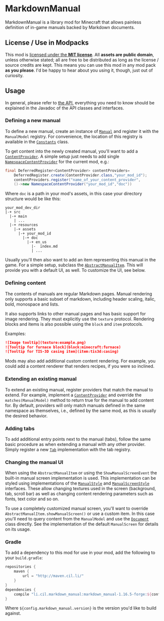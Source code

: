 # MarkdownManual

MarkdownManual is a library mod for Minecraft that allows painless definition of in-game manuals backed by Markdown
documents.

## License / Use in Modpacks

This mod is [licensed under the **MIT license**](LICENSE). All **assets are public domain**, unless otherwise stated;
all are free to be distributed as long as the license / source credits are kept. This means you can use this mod in any
mod pack **as you please**. I'd be happy to hear about you using it, though, just out of curiosity.

## Usage

In general, please refer to [the API](src/main/java/li/cil/manual/api), everything you need to know should be explained
in the Javadoc of the API classes and interfaces.

### Defining a new manual

To define a new manual, create an instance of [`Manual`](src/main/java/li/cil/manual/api/prefab/Manual.java) and
register it with the `ManualModel` registry. For convenience, the location of this registry is available in
the [`Constants`](src/main/java/li/cil/manual/api/util/Constants.java) class.

To get content into the newly created manual, you'll want to add
a [`ContentProvider`](src/main/java/li/cil/manual/api/provider/ContentProvider.java). A simple setup just needs to add
single [`NamespaceContentProvider`](src/main/java/li/cil/manual/api/prefab/provider/NamespaceContentProvider.java) for
the current mod, e.g.:

```java
final DeferredRegister<ContentProvider> contentProviders=
    DeferredRegister.create(ContentProvider.class,"your_mod_id");
    contentProviders.register("name_of_your_content_provider",
    ()->new NamespaceContentProvider("your_mod_id","doc"))
```

Where `doc` is a path in your mod's assets, in this case your directory structure would be like this:

```text
your_mod_dev_dir
|-+ src
  |-+ main
    | ...
  |-+ resources
    |-+ assets
      |-+ your_mod_id
        |-+ doc
          |-+ en_us
            |-  index.md
            | ...
```

Usually you'll then also want to add an item representing this manual in the game. For a simple setup, subclass
the [`AbstractManualItem`](src/main/java/li/cil/manual/api/prefab/item/AbstractManualItem.java). This will provide you
with a default UI, as well. To customize the UI, see below.

### Defining content
The contents of manuals are regular Markdown pages. Manual rendering only supports a basic subset of markdown, including header scaling, italic, bold, monospace and lists.

It also supports links to other manual pages and has basic support for image rendering. They must explicitly use the `texture` protocol. Rendering blocks and items is also possible using the `block` and `item` protocols.

Examples:
```markdown
![Image tooltip](texture:example.png)
![Tooltip for furnace block](block:minecraft:furnace)
![Tooltip for TIS-3D casing item](item:tis3d:casing)
```

Mods may also add additional custom content rendering. For example, you could add a content renderer that renders recipes, if you were so inclined.

### Extending an existing manual

To extend an existing manual, register providers that match the manual to extend. For example, implement
a [`ContentProvider`](src/main/java/li/cil/manual/api/provider/ContentProvider.java) and override
the `matches(ManualModel)` method to return true for the manual to add content for. By default, providers will only
match manuals defined in the same namespace as themselves, i.e., defined by the same mod, as this is usually the desired
behavior.

### Adding tabs

To add additional entry points next to the manual (tabs), follow the same basic procedure as when extending a manual
with any other provider. Simply register a new [`Tab`](src/main/java/li/cil/manual/api/Tab.java) implementation with the
tab registry.

### Changing the manual UI

When using the `AbstractManualItem` or using the `ShowManualScreenEvent` the built-in manual screen implementation is
used. This implementation can be styled using implementations of
the [`ManualStyle`](src/main/java/li/cil/manual/api/ManualStyle.java)
and [`ManualScreenStyle`](src/main/java/li/cil/manual/api/ManualScreenStyle.java) interfaces. These allow changing
textures used in the screen (background, tab, scroll bar) as well as changing content rendering parameters such as
fonts, text color and so on.

To use a completely customized manual screen, you'll want to override `AbstractManualItem.showManualScreen()` or use a
custom item. In this case you'll need to query content from the `ManualModel` and use the [`Document`](src/main/java/li/cil/manual/client/document/Document.java)
class directly. See the implementation of the default `ManualScreen` for details on its usage.

### Gradle

To add a dependency to this mod for use in your mod, add the following to your `build.gradle`:

```groovy
repositories {
    maven {
        url = "http://maven.cil.li/"
    }
}
dependencies {
    compile "li.cil.markdown_manual:markdown_manual-1.16.5-forge:${config.markdown_manual.version}"
}
```

Where `${config.markdown_manual.version}` is the version you'd like to build against.
